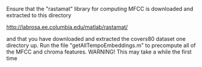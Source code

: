 Ensure that the "rastamat" library for computing MFCC is downloaded and extracted to this directory

http://labrosa.ee.columbia.edu/matlab/rastamat/

and that you have downloaded and extracted the covers80 dataset one directory up.  Run the file "getAllTempoEmbeddings.m" to precompute all of the MFCC and chroma features.
WARNING!  This may take a while the first time
